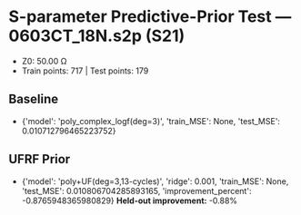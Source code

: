 # S-parameter Predictive-Prior Test — 0603CT_18N.s2p (S21)
- Z0: 50.00 Ω
- Train points: 717  |  Test points: 179

## Baseline
- {'model': 'poly_complex_logf(deg=3)', 'train_MSE': None, 'test_MSE': 0.010712796465223752}

## UFRF Prior
- {'model': 'poly+UF(deg=3,13-cycles)', 'ridge': 0.001, 'train_MSE': None, 'test_MSE': 0.010806704285893165, 'improvement_percent': -0.8765948365980829}
**Held-out improvement:** -0.88%